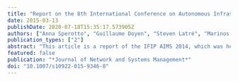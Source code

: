 ```yaml
---
title: "Report on the 8th International Conference on Autonomous Infrastructure, Management and Security (AIMS 2014)"
date: 2015-03-13
publishDate: 2020-07-18T15:35:17.573905Z
authors: ["Anna Sperotto", "Guillaume Doyen", "Steven Latré", "Marinos Charalambides", "Jeroen Famaey", "Petr Velan", "Pavel Celeda"]
publication_types: ["2"]
abstract: "This article is a report of the IFIP AIMS 2014, which was held at Masaryk University, Czech Republic from June 30 to July 3, 2014. AIMS 2014 focused on the theme 'Monitoring and Securing Virtualized Networks and Services'. The focus of the 2014 edition of the AIMS conference series was re-defined in comparison with earlier editions. AIMS 2014 positions itself in the network management community as an educational venue for Ph.D. students and young researchers. The AIMS program included hands-on tutorials and labs, a keynote, technical sessions and Ph.D. Workshop sessions, but also an educational session for training young academics on transversal topics. The highlights on each of the parts of the AIMS 2014 program are summarized in this article."
featured: false
publication: "*Journal of Network and Systems Management*"
doi: "10.1007/s10922-015-9346-8"
---
```


